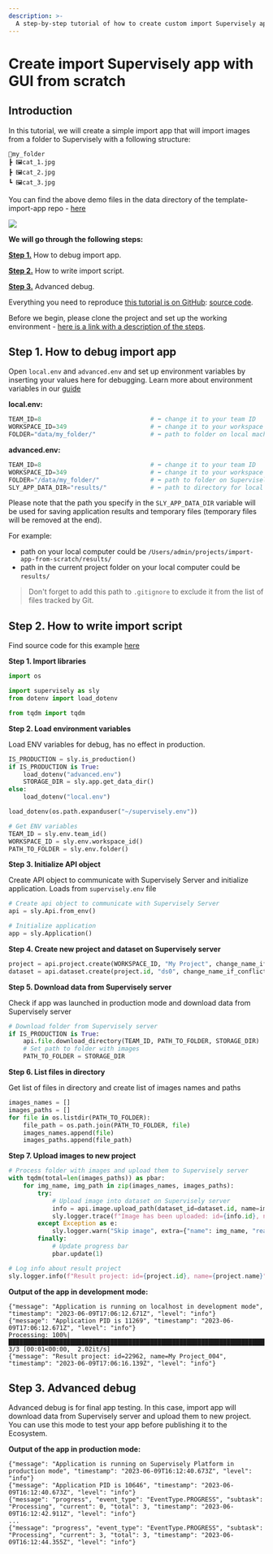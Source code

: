 ```yaml
---
description: >-
  A step-by-step tutorial of how to create custom import Supervisely app from scratch.
---
```


# Create import Supervisely app with GUI from scratch

## Introduction

In this tutorial, we will create a simple import app that will import images from a folder to Supervisely with a following structure:

```text
📂my_folder
┣ 🖼️cat_1.jpg
┣ 🖼️cat_2.jpg
┗ 🖼️cat_3.jpg
```

You can find the above demo files in the data directory of the template-import-app repo - [here](https://github.com/supervisely-ecosystem/import-app-from-scratch/blob/master/data/)

<img src="https://github.com/supervisely-ecosystem/import-app-from-scratch/assets/48913536/8df75279-708d-44fa-976d-2948dbd98333">

**We will go through the following steps:**

[**Step 1.**](#step-1-how-to-debug-import-app) How to debug import app.

[**Step 2.**](#step-2-how-to-write-import-script) How to write import script.

[**Step 3.**](#step-3-advanced-debug) Advanced debug.

Everything you need to reproduce [this tutorial is on GitHub](https://github.com/supervisely-ecosystem/import-app-from-scratch): [source code](https://github.com/supervisely-ecosystem/import-app-from-scratch/blob/master/src/main.py).

Before we begin, please clone the project and set up the working environment - [here is a link with a description of the steps](/README.md#set-up-an-environment-for-development).

## Step 1. How to debug import app

Open `local.env` and `advanced.env` and set up environment variables by inserting your values here for debugging. Learn more about environment variables in our [guide](https://developer.supervisely.com/getting-started/environment-variables)

**local.env:**

```python
TEAM_ID=8                              # ⬅️ change it to your team ID
WORKSPACE_ID=349                       # ⬅️ change it to your workspace ID
FOLDER="data/my_folder/"               # ⬅️ path to folder on local machine
```

**advanced.env:**

```python
TEAM_ID=8                              # ⬅️ change it to your team ID
WORKSPACE_ID=349                       # ⬅️ change it to your workspace ID
FOLDER="/data/my_folder/"              # ⬅️ path to folder on Supervisely server
SLY_APP_DATA_DIR="results/"            # ⬅️ path to directory for local debugging
```

Please note that the path you specify in the `SLY_APP_DATA_DIR` variable will be used for saving application results and temporary files (temporary files will be removed at the end).

For example:
- path on your local computer could be `/Users/admin/projects/import-app-from-scratch/results/`
- path in the current project folder on your local computer could be `results/`

> Don't forget to add this path to `.gitignore` to exclude it from the list of files tracked by Git.

## Step 2. How to write import script

Find source code for this example [here](https://github.com/supervisely-ecosystem/import-app-from-scratch/blob/master/src/main.py)

**Step 1. Import libraries**

```python
import os

import supervisely as sly
from dotenv import load_dotenv

from tqdm import tqdm
```

**Step 2. Load environment variables**

Load ENV variables for debug, has no effect in production.

```python
IS_PRODUCTION = sly.is_production()
if IS_PRODUCTION is True:
    load_dotenv("advanced.env")
    STORAGE_DIR = sly.app.get_data_dir()
else:
    load_dotenv("local.env")

load_dotenv(os.path.expanduser("~/supervisely.env"))

# Get ENV variables
TEAM_ID = sly.env.team_id()
WORKSPACE_ID = sly.env.workspace_id()
PATH_TO_FOLDER = sly.env.folder()
```

**Step 3. Initialize API object**

Create API object to communicate with Supervisely Server and initialize application.
Loads from `supervisely.env` file

```python
# Create api object to communicate with Supervisely Server
api = sly.Api.from_env()

# Initialize application
app = sly.Application()
```

**Step 4. Create new project and dataset on Supervisely server**

```python
project = api.project.create(WORKSPACE_ID, "My Project", change_name_if_conflict=True)
dataset = api.dataset.create(project.id, "ds0", change_name_if_conflict=True)
```

**Step 5. Download data from Supervisely server**

Check if app was launched in production mode and download data from Supervisely server

```python
# Download folder from Supervisely server
if IS_PRODUCTION is True:
    api.file.download_directory(TEAM_ID, PATH_TO_FOLDER, STORAGE_DIR)
    # Set path to folder with images
    PATH_TO_FOLDER = STORAGE_DIR
```


**Step 6. List files in directory**

Get list of files in directory and create list of images names and paths

```python
images_names = []
images_paths = []
for file in os.listdir(PATH_TO_FOLDER):
    file_path = os.path.join(PATH_TO_FOLDER, file)
    images_names.append(file)
    images_paths.append(file_path)
```

**Step 7. Upload images to new project**

```python
# Process folder with images and upload them to Supervisely server
with tqdm(total=len(images_paths)) as pbar:
    for img_name, img_path in zip(images_names, images_paths):
        try:
            # Upload image into dataset on Supervisely server
            info = api.image.upload_path(dataset_id=dataset.id, name=img_name, path=img_path)
            sly.logger.trace(f"Image has been uploaded: id={info.id}, name={info.name}")
        except Exception as e:
            sly.logger.warn("Skip image", extra={"name": img_name, "reason": repr(e)})
        finally:
            # Update progress bar
            pbar.update(1)

# Log info about result project
sly.logger.info(f"Result project: id={project.id}, name={project.name}")
```

**Output of the app in development mode:**

```text
{"message": "Application is running on localhost in development mode", "timestamp": "2023-06-09T17:06:12.671Z", "level": "info"}
{"message": "Application PID is 11269", "timestamp": "2023-06-09T17:06:12.671Z", "level": "info"}
Processing: 100%|██████████████████████████████████████████████████████████████████████████| 3/3 [00:01<00:00,  2.02it/s]
{"message": "Result project: id=22962, name=My Project_004", "timestamp": "2023-06-09T17:06:16.139Z", "level": "info"}
```

## Step 3. Advanced debug

Advanced debug is for final app testing. In this case, import app will download data from Supervisely server and upload them to new project. You can use this mode to test your app before publishing it to the Ecosystem.

**Output of the app in production mode:**

```text
{"message": "Application is running on Supervisely Platform in production mode", "timestamp": "2023-06-09T16:12:40.673Z", "level": "info"}
{"message": "Application PID is 10646", "timestamp": "2023-06-09T16:12:40.673Z", "level": "info"}
{"message": "progress", "event_type": "EventType.PROGRESS", "subtask": "Processing", "current": 0, "total": 3, "timestamp": "2023-06-09T16:12:42.911Z", "level": "info"}
...
{"message": "progress", "event_type": "EventType.PROGRESS", "subtask": "Processing", "current": 3, "total": 3, "timestamp": "2023-06-09T16:12:44.355Z", "level": "info"}
```
